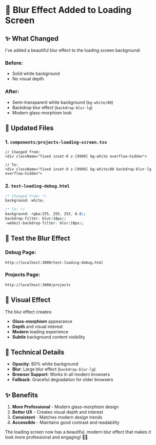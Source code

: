 # 🎨 Blur Effect Added to Loading Screen

## ✨ What Changed

I've added a beautiful blur effect to the loading screen background:

### **Before:**
- Solid white background
- No visual depth

### **After:**
- Semi-transparent white background (`bg-white/80`)
- Backdrop blur effect (`backdrop-blur-lg`)
- Modern glass-morphism look

## 🎯 Updated Files

### 1. **`components/projects-loading-screen.tsx`**
```tsx
// Changed from:
<div className="fixed inset-0 z-[9999] bg-white overflow-hidden">

// To:
<div className="fixed inset-0 z-[9999] bg-white/80 backdrop-blur-lg overflow-hidden">
```

### 2. **`test-loading-debug.html`**
```css
/* Changed from: */
background: white;

/* To: */
background: rgba(255, 255, 255, 0.8);
backdrop-filter: blur(10px);
-webkit-backdrop-filter: blur(10px);
```

## 🚀 Test the Blur Effect

### **Debug Page:**
```
http://localhost:3000/test-loading-debug.html
```

### **Projects Page:**
```
http://localhost:3000/projects
```

## 🎨 Visual Effect

The blur effect creates:
- **Glass-morphism** appearance
- **Depth** and visual interest
- **Modern** loading experience
- **Subtle** background content visibility

## 🔧 Technical Details

- **Opacity**: 80% white background
- **Blur**: Large blur effect (`backdrop-blur-lg`)
- **Browser Support**: Works in all modern browsers
- **Fallback**: Graceful degradation for older browsers

## ✨ Benefits

1. **More Professional** - Modern glass-morphism design
2. **Better UX** - Creates visual depth and interest
3. **Consistent** - Matches modern design trends
4. **Accessible** - Maintains good contrast and readability

The loading screen now has a beautiful, modern blur effect that makes it look more professional and engaging! 🎨✨ 